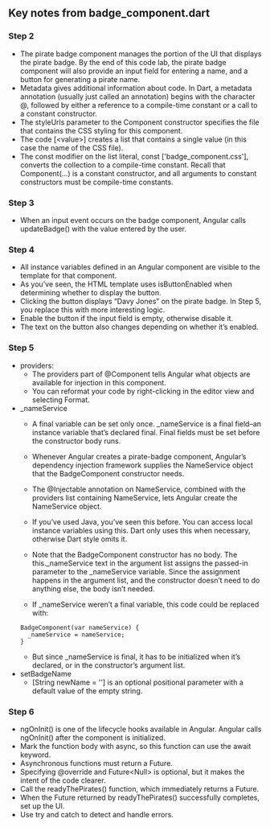## Key notes from badge_component.dart

### Step 2
- The pirate badge component manages the portion of the UI that displays the pirate badge. By the end of this code lab, the pirate badge component will also provide an input field for entering a name, and a button for generating a pirate name.
- Metadata gives additional information about code. In Dart, a metadata annotation (usually just called an annotation) begins with the character @, followed by either a reference to a compile-time constant or a call to a constant constructor.
- The styleUrls parameter to the Component constructor specifies the file that contains the CSS styling for this component.
- The code [\<value\>] creates a list that contains a single value (in this case the name of the CSS file).
- The const modifier on the list literal, const ['badge_component.css'], converts the collection to a compile-time constant. Recall that Component(...) is a constant constructor, and all arguments to constant constructors must be compile-time constants.

### Step 3
- When an input event occurs on the badge component, Angular calls updateBadge() with the value entered by the user.

### Step 4
- All instance variables defined in an Angular component are visible to the template for that component.
- As you’ve seen, the HTML template uses isButtonEnabled when determining whether to display the button.
- Clicking the button displays “Davy Jones” on the pirate badge. In Step 5, you replace this with more interesting logic.
- Enable the button if the input field is empty, otherwise disable it.
- The text on the button also changes depending on whether it’s enabled.

### Step 5
- providers:
  - The providers part of @Component tells Angular what objects are available for injection in this component.
  - You can reformat your code by right-clicking in the editor view and selecting Format.
- \_nameService
  - A final variable can be set only once. \_nameService is a final field–an instance variable that’s declared final. Final fields must be set before the constructor body runs.
  - Whenever Angular creates a pirate-badge component, Angular’s dependency injection framework supplies the NameService object that the BadgeComponent constructor needs.
  - The @Injectable annotation on NameService, combined with the providers list containing NameService, lets Angular create the NameService object.
  - If you’ve used Java, you’ve seen this before. You can access local instance variables using this. Dart only uses this when necessary, otherwise Dart style omits it.
  - Note that the BadgeComponent constructor has no body. The this.\_nameService text in the argument list assigns the passed-in parameter to the \_nameService variable. Since the assignment happens in the argument list, and the constructor doesn’t need to do anything else, the body isn’t needed.

  - If \_nameService weren’t a final variable, this code could be replaced with:
  ```
  BadgeComponent(var nameService) {
    _nameService = nameService;
  }
  ```
  - But since \_nameService is final, it has to be initialized when it’s declared, or in the constructor’s argument list.
- setBadgeName
  - [String newName = ''] is an optional positional parameter with a default value of the empty string.

### Step 6
- ngOnInit() is one of the lifecycle hooks available in Angular. Angular calls ngOnInit() after the component is initialized.
- Mark the function body with async, so this function can use the await keyword.
- Asynchronous functions must return a Future.
- Specifying @override and Future\<Null\> is optional, but it makes the intent of the code clearer.
- Call the readyThePirates() function, which immediately returns a Future.
- When the Future returned by readyThePirates() successfully completes, set up the UI.
- Use try and catch to detect and handle errors.

